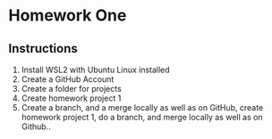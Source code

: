 # Homework One 
## Instructions 
1. Install WSL2 with Ubuntu Linux installed 
2. Create a GitHub Account
3. Create a folder for projects
4. Create homework project 1
5. Create a branch, and a merge locally as well as on GitHub, create homework project 1, do a branch, and merge locally as well as on Github..
